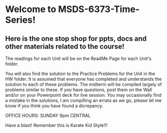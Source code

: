 # Welcome to MSDS-6373-Time-Series!  

## Here is the one stop shop for ppts, docs and other materials related to the course!

The readings for each Unit will be on the ReadMe Page for each Unit's folder.   

You will also find the solution to the Practice Problems for the Unit in the HW folder.  It is assumed that everyone has completed and understands the solution to each of these problems.  The midterm will be compiled largely of problems similar to these.  If you have questions, post them on the Wall and/or on your Powerpoint deck for live session.  You may occasionally find a mistake in the solutions, I am compilling an errata as we go, please let me know if you think you have found a dicrepancy.  

OFFICE HOURS: SUNDAY 9pm CENTRAL  

Have a blast! Remember this is Karate Kid Style!!!


